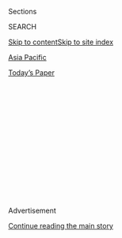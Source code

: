 <div id="app">

<div>

<div>

<div>

<div class="NYTAppHideMasthead css-1q2w90k e1suatyy0">

<div class="section css-ui9rw0 e1suatyy2">

<div class="css-eph4ug er09x8g0">

<div class="css-6n7j50">

</div>

<span class="css-1dv1kvn">Sections</span>

<div class="css-10488qs">

<span class="css-1dv1kvn">SEARCH</span>

</div>

[Skip to content](#site-content)[Skip to site index](#site-index)

</div>

<div id="masthead-section-label" class="css-1wr3we4 eaxe0e00">

[Asia
Pacific](https://www.nytimes.com/section/world/asia)

</div>

<div class="css-10698na e1huz5gh0">

</div>

</div>

<div id="masthead-bar-one" class="section hasLinks css-15hmgas e1csuq9d3">

<div class="css-uqyvli e1csuq9d0">

</div>

<div class="css-1uqjmks e1csuq9d1">

</div>

<div class="css-9e9ivx">

[](https://myaccount.nytimes.com/auth/login?response_type=cookie&client_id=vi)

</div>

<div class="css-1bvtpon e1csuq9d2">

[Today’s
Paper](https://www.nytimes.com/section/todayspaper)

</div>

</div>

</div>

</div>

<div data-aria-hidden="false">

<div id="site-content" data-role="main">

<div>

<div class="css-1aor85t" style="opacity:0.000000001;z-index:-1;visibility:hidden">

<div class="css-1hqnpie">

<div class="css-epjblv">

<span class="css-17xtcya">[Asia
Pacific](/section/world/asia)</span><span class="css-x15j1o">|</span><span class="css-fwqvlz">‘Muslims
Are Foreigners’: Inside India’s Campaign to Decide Who Is a
Citizen</span>

</div>

<div class="css-k008qs">

<div class="css-1iwv8en">

<span class="css-18z7m18"></span>

<div>

</div>

</div>

<span class="css-1n6z4y">https://nyti.ms/2xPAYhy</span>

<div class="css-1705lsu">

<div class="css-4xjgmj">

<div class="css-4skfbu" data-role="toolbar" data-aria-label="Social Media Share buttons, Save button, and Comments Panel with current comment count" data-testid="share-tools">

  - 
  - 
  - 
  - 
    
    <div class="css-6n7j50">
    
    </div>

  - 

</div>

</div>

</div>

</div>

</div>

</div>

<div id="NYT_TOP_BANNER_REGION" class="css-13pd83m">

</div>

<div id="top-wrapper" class="css-1sy8kpn">

<div id="top-slug" class="css-l9onyx">

Advertisement

</div>

[Continue reading the main
story](#after-top)

<div class="ad top-wrapper" style="text-align:center;height:100%;display:block;min-height:250px">

<div id="top" class="place-ad" data-position="top" data-size-key="top">

</div>

</div>

<div id="after-top">

</div>

</div>

<div>

<div id="sponsor-wrapper" class="css-1hyfx7x">

<div id="sponsor-slug" class="css-19vbshk">

Supported by

</div>

[Continue reading the main
story](#after-sponsor)

<div id="sponsor" class="ad sponsor-wrapper" style="text-align:center;height:100%;display:block">

</div>

<div id="after-sponsor">

</div>

</div>

<div class="css-186x18t">

</div>

<div class="css-ls6wgr ehdk2mb0">

# ‘Muslims Are Foreigners’: Inside India’s Campaign to Decide Who Is a Citizen

</div>

Tribunal members in the state of Assam say they felt pressured to
declare Muslims noncitizens as the government seeks to expel illegal
migrants. Some politicians have vowed to take the process nationwide.

![<span class="css-16f3y1r e13ogyst0">How can someone who’s lived for
years as a citizen of India suddenly be declared illegal?
Whistle-blowers told us how Prime Minister Narendra Modi’s party is
making Muslims
stateless.</span>](https://static01.nyt.com/images/2020/04/06/world/asia/monavra-still/monavra-still-videoSixteenByNineJumbo1600.jpg)

<div class="css-18e8msd">

<div class="css-pdw9fk epjyd6m0">

<div class="css-1txwxcy ey68jwv0" data-aria-hidden="true">

[![Karan Deep
Singh](https://static01.nyt.com/images/2019/12/02/reader-center/author-karan-deep-singh/author-karan-deep-singh-thumbLarge.png
"Karan Deep Singh")](https://www.nytimes.com/by/karan-deep-singh)[![Suhasini
Raj](https://static01.nyt.com/images/2019/11/22/reader-center/author-Suhasini-Raj/author-Suhasini-Raj-thumbLarge.png
"Suhasini Raj")](https://www.nytimes.com/by/suhasini-raj)

</div>

<div class="css-1baulvz">

By [<span class="css-1baulvz" itemprop="name">Karan Deep
Singh</span>](https://www.nytimes.com/by/karan-deep-singh) and
[<span class="css-1baulvz last-byline" itemprop="name">Suhasini
Raj</span>](https://www.nytimes.com/by/suhasini-raj)

</div>

</div>

  - 
    
    <div class="css-ld3wwf e16638kd2">
    
    April 4,
    2020
    
    </div>

  - 
    
    <div class="css-4xjgmj">
    
    <div class="css-d8bdto" data-role="toolbar" data-aria-label="Social Media Share buttons, Save button, and Comments Panel with current comment count" data-testid="share-tools">
    
      - 
      - 
      - 
      - 
        
        <div class="css-6n7j50">
        
        </div>
    
      - 
    
    </div>
    
    </div>

</div>

</div>

<div class="section meteredContent css-1r7ky0e" name="articleBody" itemprop="articleBody">

<div class="css-1fanzo5 StoryBodyCompanionColumn">

<div class="css-53u6y8">

JORHAT, India — For nearly two years, Mamoni Rajkumari, a lawyer, spent
her days deciding who was an Indian citizen and who was not, as part of
a tribunal reviewing suspected foreigners in the state of Assam. Then,
she says, she was dismissed for not declaring enough Muslims to be
noncitizens.

“I was punished,’’ she said.

Ms. Rajkumari, 54, has found herself on the front line of India’s
[citizenship
wars](https://www.nytimes.com/2019/12/22/world/asia/modi-india-citizenship-law.html).
In addition to the tribunals, which Assam has operated for decades, the
state has also recently completed a broader, separate [review of every
resident’s
paperwork](https://www.nytimes.com/2019/08/17/world/asia/india-muslims-narendra-modi.html)
to determine if they were citizens.

That review found that nearly two million of Assam’s 33 million
residents, many of them desperately poor, were possibly foreigners. Now
this group — [which is disproportionately
Muslim](https://www.youtube.com/watch?v=F1eAFpLLcXk) — is potentially
stateless.

</div>

</div>

<div class="css-1fanzo5 StoryBodyCompanionColumn">

<div class="css-53u6y8">

What’s happening in Assam is a preview of what may be coming to India as
a whole as Prime Minister Narendra Modi tries to pull the country away
from its foundation as a secular, multicultural nation and turn it into
a more overtly Hindu
state.

</div>

</div>

<div id="india-assam-map" class="section interactive-content interactive-size-scoop css-1g95kp1" data-id="100000007071048">

<div class="css-17ih8de interactive-body" data-sourceid="100000007071048">

<div id="g-0404-for-webINDIA-ASSAMmap-box" class="ai2html">

<div id="g-0404-for-webINDIA-ASSAMmap-335" class="g-artboard" style="max-width: 335px;max-height: 379px" data-aspect-ratio="0.884" data-min-width="0">

<div style="padding: 0 0 113.0931% 0;">

</div>

![](data:image/gif;base64,R0lGODlhCgAKAIAAAB8fHwAAACH5BAEAAAAALAAAAAAKAAoAAAIIhI+py+0PYysAOw==)

<div id="g-ai0-1" class="g-LABELS g-aiAbs g-aiPointText" style="top:10.6889%;margin-top:-10.5px;left:63.1621%;width:68px;">

CHINA

</div>

<div id="g-ai0-2" class="g-LABELS g-aiAbs g-aiPointText" style="top:19.6631%;margin-top:-10.5px;left:41.1399%;width:69px;">

NEPAL

</div>

<div id="g-ai0-3" class="g-LABELS g-aiAbs g-aiPointText" style="top:25.9936%;margin-top:-10.5px;left:60.7049%;width:77px;">

ASSAM

</div>

<div id="g-ai0-4" class="g-LABELS g-aiAbs g-aiPointText" style="top:25.9979%;margin-top:-10.5px;left:1.4678%;width:92px;">

PAKISTAN

</div>

<div id="g-ai0-5" class="g-LABELS g-aiAbs g-aiPointText" style="top:36.6047%;margin-top:-16.7px;left:26.37%;width:58px;">

New

Delhi

</div>

<div id="g-ai0-6" class="g-LABELS g-aiAbs g-aiPointText" style="top:50.2056%;margin-top:-11.2px;left:26.9618%;width:77px;">

INDIA

</div>

<div id="g-ai0-7" class="g-LABELS g-aiAbs g-aiPointText" style="top:51.0731%;margin-top:-10.5px;left:74.2692%;width:98px;">

MYANMAR

</div>

<div id="g-ai0-8" class="g-LABELS g-aiAbs g-aiPointText" style="top:58.4637%;margin-top:-10.5px;left:54.3707%;width:122px;">

BANGLADESH

</div>

<div id="g-ai0-9" class="g-LABELS g-aiAbs g-aiPointText" style="top:75.584%;margin-top:-8.4px;left:55.2105%;width:110px;">

Bay of
Bengal

</div>

<div id="g-ai0-10" class="g-LABELS g-aiAbs g-aiPointText" style="top:92.777%;margin-top:-10.5px;left:39.0108%;width:99px;">

SRI
LANKA

</div>

<div id="g-ai0-11" class="g-LABELS g-aiAbs g-aiPointText" style="top:96.0954%;margin-top:-6.1px;left:83.2387%;margin-left:-45px;width:90px;">

500 MILES

</div>

</div>

</div>

</div>

By The New York Times

</div>

<div class="css-1fanzo5 StoryBodyCompanionColumn">

<div class="css-53u6y8">

The New York Times interviewed one current and five former members of
the Assam tribunals that review suspected foreigners. The five former
members said they had felt pressured by the government to declare
Muslims to be noncitizens. Three of them, including Ms. Rajkumari, said
they were fired because they did not do so.

State and central government officials declined to comment.

Mr. Modi’s Bharatiya Janata Party has its roots in a Hindu nationalist
worldview, and during last year’s national elections, party leaders
vowed to apply the same type of citizenship checks used in Assam to the
rest of India. Mr. Modi has recently denied he has any such plans.

Like Assam, India is majority Hindu, with a large Muslim minority. In
December, India’s national government [passed a sweeping new immigration
law](https://www.nytimes.com/2019/12/11/world/asia/india-muslims-citizenship-narendra-modi.html)
that gives a fast track to citizenship for undocumented migrants from
nearby countries as long as they are Hindu or one of five other
religions. Muslims are excluded.

The upshot is that any Hindus left off Assam’s citizenship lists after
its broad review, or declared by tribunals to be foreigners, will likely
be affirmed as citizens because of the new immigration law. Muslims may
not.

</div>

</div>

<div class="css-1fanzo5 StoryBodyCompanionColumn">

<div class="css-53u6y8">

“Increasingly, it is looking like Muslims are becoming a target,” said
Binod Khadria, an expert on migration who is a former professor at the
Jawaharlal Nehru University in New Delhi. “It’s a charged situation.”

</div>

</div>

<div class="css-79elbk" data-testid="photoviewer-wrapper">

<div class="css-z3e15g" data-testid="photoviewer-wrapper-hidden">

</div>

<div class="css-1a48zt4 ehw59r15" data-testid="photoviewer-children">

![<span class="css-16f3y1r e13ogyst0" data-aria-hidden="true">A protest
against the new national citizenship law in Guwahati, Assam, in
December. </span><span class="css-cnj6d5 e1z0qqy90" itemprop="copyrightHolder"><span class="css-1ly73wi e1tej78p0">Credit...</span><span>Ahmer
Khan for The New York
Times</span></span>](https://static01.nyt.com/images/2020/04/05/world/05india-assam1/merlin_166026678_a2aae689-ef07-4101-9396-ea6a5fc49f49-articleLarge.jpg?quality=75&auto=webp&disable=upscale)

</div>

</div>

<div class="css-1fanzo5 StoryBodyCompanionColumn">

<div class="css-53u6y8">

Even before the citizenship review, an indigenous rights movement in
Assam, in northeast India on the border of Bangladesh, had been
agitating for the government to expel foreigners.

The police — sometimes acting on reports from private citizens — had
referred more than 433,000 residents as “suspected foreigners,”
according to parliamentary documents, and sent them to tribunals like
the one Ms. Rajkumari sat on to produce documents or witnesses to prove
they are truly Indian.

Now, the citizenship review has produced 1.9 million new “suspected
foreigners.” So Assam is adding more foreigner tribunals to adjudicate
their cases.

The whole tribunal process has troubled Ms. Rajkumari and some others
who have served as tribunal members, generally hearing cases on their
own.

Many poor Indians lack the required paperwork to prove citizenship, like
parents’ voting records and land ownership documents that have been
certified by authorities as authentic.

</div>

</div>

<div class="css-1fanzo5 StoryBodyCompanionColumn">

<div class="css-53u6y8">

What’s more, the choice of who is labeled a suspected foreigner seems to
have a religious bias to it, with a much higher percentage of Muslims
sent to the tribunals than Hindus, according to Ms. Rajkumari and the
tribunal members interviewed. Some of those current and former tribunal
members spoke on condition of anonymity because they feared reprisals
from the government.

Although the tribunals are not technically courts, they function as if
they were. If they find that someone cannot prove his or her
citizenship, that person can be sent to detention, often within a
jail.

</div>

</div>

<div class="css-79elbk" data-testid="photoviewer-wrapper">

<div class="css-z3e15g" data-testid="photoviewer-wrapper-hidden">

</div>

<div class="css-1a48zt4 ehw59r15" data-testid="photoviewer-children">

<div class="css-1xdhyk6 erfvjey0">

<span class="css-1ly73wi e1tej78p0">Image</span>

<div class="css-zjzyr8">

<div data-testid="lazyimage-container" style="height:257.77777777777777px">

</div>

</div>

</div>

<span class="css-16f3y1r e13ogyst0" data-aria-hidden="true">A government
official in Kharupetia, in the Indian state of Assam, collected
documents from people hoping to be included on an official list of
Indian citizens last
year.</span><span class="css-cnj6d5 e1z0qqy90" itemprop="copyrightHolder"><span class="css-1ly73wi e1tej78p0">Credit...</span><span>Saumya
Khandelwal for The New York Times</span></span>

</div>

</div>

<div class="css-1fanzo5 StoryBodyCompanionColumn">

<div class="css-53u6y8">

Kartik Roy, a lawyer and another former tribunal member, said “most of
the references’’ that police officers made to his tribunal to
investigate suspected foreigners “were against Muslims.”

He said the pressure was clear: “You have to declare ‘foreigners’ means
you have to declare the Muslims,” he said.  
  
Ms. Rajkumari agreed, saying state officials “think Muslims are
foreigners.”

Some of the tribunal members interviewed said they felt pressure in
general to find more “foreigners,” with a monthly requirement to report
how many cases they had heard and of those, how many people had been
declared foreigners.

Two other former members said officials in Assam’s Home and Political
Department, which from 2016 has been controlled by Mr. Modi’s political
party, had complained that they were not declaring enough people
noncitizens.

</div>

</div>

<div class="css-1fanzo5 StoryBodyCompanionColumn">

<div class="css-53u6y8">

The former tribunal members said the complaints relayed to them were a
form of indirect but heavy pressure.

Tribunal members who declared more people foreigners had their
performance rated as “good,” which increased their chances of keeping
their jobs, according to court documents viewed by The Times. The
performance of those who didn’t declare enough people foreigners was
marked as “not
satisfactory.”

</div>

</div>

<div class="css-79elbk" data-testid="photoviewer-wrapper">

<div class="css-z3e15g" data-testid="photoviewer-wrapper-hidden">

</div>

<div class="css-1a48zt4 ehw59r15" data-testid="photoviewer-children">

<div class="css-1xdhyk6 erfvjey0">

<span class="css-1ly73wi e1tej78p0">Image</span>

<div class="css-zjzyr8">

<div data-testid="lazyimage-container" style="height:257.77777777777777px">

</div>

</div>

</div>

<span class="css-16f3y1r e13ogyst0" data-aria-hidden="true">Mamoni
Rajkumari was part of a tribunal reviewing suspected foreigners in the
state of
Assam.</span><span class="css-cnj6d5 e1z0qqy90" itemprop="copyrightHolder"><span class="css-1ly73wi e1tej78p0">Credit...</span><span>Karan
Deep Singh/The New York Times</span></span>

</div>

</div>

<div class="css-1fanzo5 StoryBodyCompanionColumn">

<div class="css-53u6y8">

Both Ms. Rajkumari’s and Mr. Roy’s names appeared on that review list
with a note against their names, saying they “may be terminated.”

That is exactly what happened. The terms of Ms. Rajkumari and Mr. Roy
were not renewed in 2017.

They both said that because the bulk of people in front of the tribunals
were Muslims, the expectation was that they would declare Muslims as
foreigners, paving the way to deport them, incarcerate them or take away
fundamental rights.

The director general of police in Assam and other state officials
declined to comment.

Mr. Modi and top officials in his party have denied targeting Muslims in
the Assam citizenship check, saying it was meant purely to identify
illegal
migrants.

</div>

</div>

<div class="css-79elbk" data-testid="photoviewer-wrapper">

<div class="css-z3e15g" data-testid="photoviewer-wrapper-hidden">

</div>

<div class="css-1a48zt4 ehw59r15" data-testid="photoviewer-children">

<div class="css-1xdhyk6 erfvjey0">

<span class="css-1ly73wi e1tej78p0">Image</span>

<div class="css-zjzyr8">

<div data-testid="lazyimage-container" style="height:257.77777777777777px">

</div>

</div>

</div>

<span class="css-16f3y1r e13ogyst0" data-aria-hidden="true">Relatives
grieving Ishwar Nayak, who was shot by the police in Guwahati in
December while protesting the new citizenship
law.</span><span class="css-cnj6d5 e1z0qqy90" itemprop="copyrightHolder"><span class="css-1ly73wi e1tej78p0">Credit...</span><span>Ahmer
Khan for The New York Times</span></span>

</div>

</div>

<div class="css-1fanzo5 StoryBodyCompanionColumn">

<div class="css-53u6y8">

The Home Ministry in New Delhi, which ultimately oversees citizenship
and residency rules in India, also declined to comment, citing the
demands of the coronavirus crisis.

Most of the migrants in Assam came from Bangladesh, at one time or
another. Many have lived in Assam for generations, the descendants of
economic migrants from decades ago.

And many are illiterate and poor, often with no idea how to read the
papers vital to proving a citizenship claim, and keeping them out of
jail.

Bangladesh, a predominantly Muslim country, and one of the poorest and
most densely populated nations in the world, has expressed zero
enthusiasm in taking migrants back.

The passage of the national citizenship law sparked
[protests](https://www.nytimes.com/video/world/100000006877118/protests-india.html)
in Assam and across the country, and they continued to flare up until
Mr. Modi imposed a coronavirus
[lockdown](https://www.nytimes.com/2020/03/24/world/asia/india-coronavirus-lockdown.html)
across India in late March.

Dozens of people in Assam whose citizenship has been questioned have
killed themselves, according to [Indian media
reports](https://www.thecitizen.in/index.php/en/NewsDetail/index/15/18425/Suicides-over-the-NRC--Trend-Analysis).
Countless others fear being expelled from India or thrown in jail.

Mr. Modi’s government doesn’t seem to be devising any plans to deport
millions of people.

But it is expanding its capacity to incarcerate foreigners; an enormous
[detention](https://www.nytimes.com/2019/08/17/world/asia/india-muslims-narendra-modi.html)
facility is under construction in the Goalpara district of Assam, where
up to 3,000 people are likely to be held.

</div>

</div>

<div class="css-1fanzo5 StoryBodyCompanionColumn">

<div class="css-53u6y8">

The compound, set to open in a few months, has thick, high walls on the
periphery, watchtowers in every corner, separate sections for men and
women, and an
infirmary.

</div>

</div>

<div class="css-79elbk" data-testid="photoviewer-wrapper">

<div class="css-z3e15g" data-testid="photoviewer-wrapper-hidden">

</div>

<div class="css-1a48zt4 ehw59r15" data-testid="photoviewer-children">

<div class="css-1xdhyk6 erfvjey0">

<span class="css-1ly73wi e1tej78p0">Image</span>

<div class="css-zjzyr8">

<div data-testid="lazyimage-container" style="height:257.77777777777777px">

</div>

</div>

</div>

<span class="css-16f3y1r e13ogyst0" data-aria-hidden="true">An
under-construction detention center for people not included in Assam’s
citizens register, in the village of Kadamtola
Gopalpur.</span><span class="css-cnj6d5 e1z0qqy90" itemprop="copyrightHolder"><span class="css-1ly73wi e1tej78p0">Credit...</span><span>Biju
Boro/Agence France-Presse — Getty Images</span></span>

</div>

</div>

<div class="css-1fanzo5 StoryBodyCompanionColumn">

<div class="css-53u6y8">

In July 2017, Ms. Rajkumari, Mr. Roy and 12 other former tribunal
members sued the government for wrongful dismissal, disputing the
government’s rating of their work. They lost the case.

Ms. Rajkumari, who continues to practice law, said that what the
government pressured her to do was wrong. A few weeks before she was
fired, she recalled, she visited her mother.

“Ma, how will I accomplish this task?” Ms. Rajkumari remembered asking
her, tears streaming down her face. “Because it is very illegal.”

Anupam Chakravartty contributed reporting from Guwahati, India.

</div>

</div>

<div>

</div>

</div>

<div>

</div>

<div>

</div>

<div>

</div>

<div>

<div id="bottom-wrapper" class="css-1ede5it">

<div id="bottom-slug" class="css-l9onyx">

Advertisement

</div>

[Continue reading the main
story](#after-bottom)

<div id="bottom" class="ad bottom-wrapper" style="text-align:center;height:100%;display:block;min-height:90px">

</div>

<div id="after-bottom">

</div>

</div>

</div>

</div>

</div>

## Site Index

<div>

</div>

## Site Information Navigation

  - [© <span>2020</span> <span>The New York Times
    Company</span>](https://help.nytimes.com/hc/en-us/articles/115014792127-Copyright-notice)

<!-- end list -->

  - [NYTCo](https://www.nytco.com/)
  - [Contact
    Us](https://help.nytimes.com/hc/en-us/articles/115015385887-Contact-Us)
  - [Work with us](https://www.nytco.com/careers/)
  - [Advertise](https://nytmediakit.com/)
  - [T Brand Studio](http://www.tbrandstudio.com/)
  - [Your Ad
    Choices](https://www.nytimes.com/privacy/cookie-policy#how-do-i-manage-trackers)
  - [Privacy](https://www.nytimes.com/privacy)
  - [Terms of
    Service](https://help.nytimes.com/hc/en-us/articles/115014893428-Terms-of-service)
  - [Terms of
    Sale](https://help.nytimes.com/hc/en-us/articles/115014893968-Terms-of-sale)
  - [Site
    Map](https://spiderbites.nytimes.com)
  - [Help](https://help.nytimes.com/hc/en-us)
  - [Subscriptions](https://www.nytimes.com/subscription?campaignId=37WXW)

</div>

</div>

</div>

</div>

